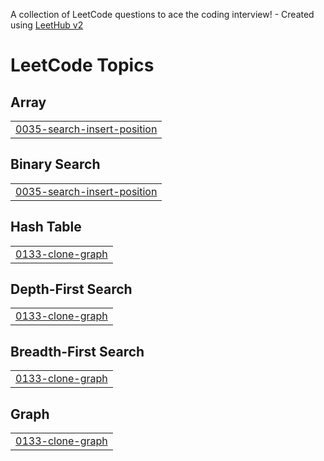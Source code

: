A collection of LeetCode questions to ace the coding interview! - Created using [LeetHub v2](https://github.com/arunbhardwaj/LeetHub-2.0)
<!---LeetCode Topics Start-->
# LeetCode Topics
## Array
|  |
| ------- |
| [0035-search-insert-position](https://github.com/Unocoder07/LeetcodeProblems/tree/master/0035-search-insert-position) |
## Binary Search
|  |
| ------- |
| [0035-search-insert-position](https://github.com/Unocoder07/LeetcodeProblems/tree/master/0035-search-insert-position) |
## Hash Table
|  |
| ------- |
| [0133-clone-graph](https://github.com/Unocoder07/LeetcodeProblems/tree/master/0133-clone-graph) |
## Depth-First Search
|  |
| ------- |
| [0133-clone-graph](https://github.com/Unocoder07/LeetcodeProblems/tree/master/0133-clone-graph) |
## Breadth-First Search
|  |
| ------- |
| [0133-clone-graph](https://github.com/Unocoder07/LeetcodeProblems/tree/master/0133-clone-graph) |
## Graph
|  |
| ------- |
| [0133-clone-graph](https://github.com/Unocoder07/LeetcodeProblems/tree/master/0133-clone-graph) |
<!---LeetCode Topics End-->